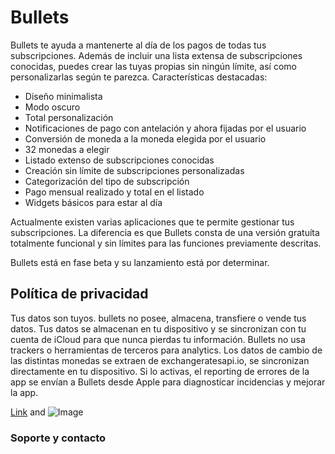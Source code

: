 # Bullets

Bullets te ayuda a mantenerte al día de los pagos de todas tus subscripciones. Además de incluir una lista extensa de subscripciones conocidas, puedes crear las tuyas propias sin ningún límite, así como personalizarlas según te parezca. Características destacadas:
- Diseño minimalista
- Modo oscuro
- Total personalización
- Notificaciones de pago con antelación y ahora fijadas por el usuario
- Conversión de moneda a la moneda elegida por el usuario
- 32 monedas a elegir
- Listado extenso de subscripciones conocidas
- Creación sin límite de subscripciones personalizadas
- Categorización del tipo de subscripción
- Pago mensual realizado y total en el listado
- Widgets básicos para estar al día

Actualmente existen varias aplicaciones que te permite gestionar tus subscripciones. La diferencia es que Bullets consta de una versión gratuíta totalmente funcional y sin límites para las funciones previamente descritas.


Bullets está en fase beta y su lanzamiento está por determinar.

## Política de privacidad
Tus datos son tuyos.
bullets no posee, almacena, transfiere o vende tus datos.
Tus datos se almacenan en tu dispositivo y se sincronizan con tu cuenta de iCloud para que nunca pierdas tu información.
Bullets no usa trackers o herramientas de terceros para analytics.
Los datos de cambio de las distintas monedas se extraen de exchangeratesapi.io, se sincronizan directamente en tu dispositivo.
Si lo activas, el reporting de errores de la app se envían a Bullets desde Apple para diagnosticar incidencias y mejorar la app.

[Link](url) and ![Image](src)

### Soporte y contacto
